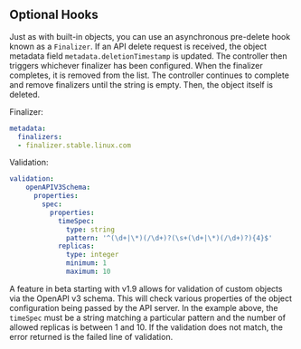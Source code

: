 ## Optional Hooks

Just as with built-in objects, you can use an asynchronous pre-delete hook known as a `Finalizer`. If an API delete request is received, the object metadata field `metadata.deletionTimestamp` is updated. The controller then triggers whichever finalizer has been configured. When the finalizer completes, it is removed from the list. The controller continues to complete and remove finalizers until the string is empty. Then, the object itself is deleted.


Finalizer:
```yaml
metadata:
  finalizers:
  - finalizer.stable.linux.com
```
Validation:
```yaml
validation:
    openAPIV3Schema:
      properties:
        spec:
          properties:
            timeSpec:
              type: string 
              pattern: '^(\d+|\*)(/\d+)?(\s+(\d+|\*)(/\d+)?){4}$'
            replicas:
              type: integer
              minimum: 1
              maximum: 10
```
A feature in beta starting with v1.9 allows for validation of custom objects via the OpenAPI v3 schema. This will check various properties of the object configuration being passed by the API server. In the example above, the `timeSpec` must be a string matching a particular pattern and the number of allowed replicas is between 1 and 10. If the validation does not match, the error returned is the failed line of validation.